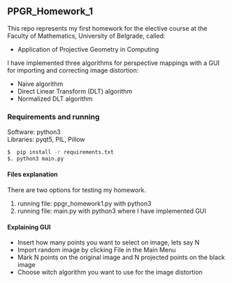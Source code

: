 ## PPGR_Homework_1
This repo represents my first homework for the elective course at the Faculty of Mathematics, University of Belgrade, called:
  - Application of Projective Geometry in Computing

I have implemented three algorithms for perspective mappings with a GUI for importing and correcting image distortion:
  - Naive algorithm
  - Direct Linear Transform (DLT) algorithm
  - Normalized DLT algorithm


### Requirements and running
Software: python3  
Libraries: pyqt5, PIL, Pillow

```sh
$  pip install -r requirements.txt
$. python3 main.py
```

#### Files explanation  
There are two options for testing my homework.  
  1. running file: ppgr_homework1.py with python3
  2. running file: main.py with python3 where I have implemented GUI

#### Explaining GUI
  - Insert how many points you want to select on image, lets say N
  - Import random image by clicking File in the Main Menu
  - Mark N points on the original image and N projected points on the black image
  - Choose witch algorithm you want to use for the image distortion
  